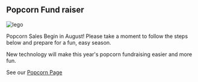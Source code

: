 ## <i class="fas fa-cloud-meatball"></i> Popcorn Fund raiser ##

![lego](popcorn/images/lpop_128.png)

Popcorn Sales Begin in August! Please take a moment to follow the steps below and prepare for a fun, easy season.

New technology will make this year's popcorn fundraising easier and more fun.

See our [Popcorn Page](https://cub306.org/popcorn/popcorn2019.md)
